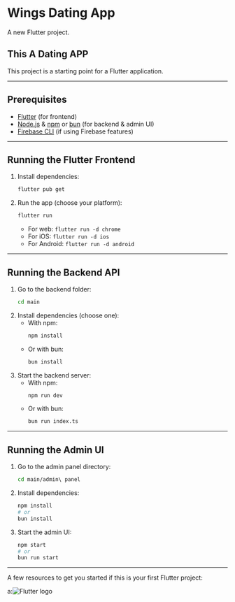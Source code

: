 # Wings Dating App

A new Flutter project.

## This A Dating APP

This project is a starting point for a Flutter application.

---

## Prerequisites

- [Flutter](https://docs.flutter.dev/get-started/install) (for frontend)
- [Node.js](https://nodejs.org/) & [npm](https://www.npmjs.com/) or [bun](https://bun.sh/) (for backend & admin UI)
- [Firebase CLI](https://firebase.google.com/docs/cli) (if using Firebase features)

---

## Running the Flutter Frontend

1. Install dependencies:
   ```sh
   flutter pub get
   ```
2. Run the app (choose your platform):
   ```sh
   flutter run
   ```
   - For web: `flutter run -d chrome`
   - For iOS: `flutter run -d ios`
   - For Android: `flutter run -d android`

---

## Running the Backend API

1. Go to the backend folder:
   ```sh
   cd main
   ```
2. Install dependencies (choose one):
   - With npm:
     ```sh
     npm install
     ```
   - Or with bun:
     ```sh
     bun install
     ```
3. Start the backend server:
   - With npm:
     ```sh
     npm run dev
     ```
   - Or with bun:
     ```sh
     bun run index.ts
     ```

---

## Running the Admin UI

1. Go to the admin panel directory:
   ```sh
   cd main/admin\ panel
   ```
2. Install dependencies:
   ```sh
   npm install
   # or
   bun install
   ```
3. Start the admin UI:
   ```sh
   npm start
   # or
   bun run start
   ```

---

A few resources to get you started if this is your first Flutter project:

<!-- q:How show image for url  -->

a:![Flutter logo](https://flutter.dev/images/catalog-widget-placeholder.png)
